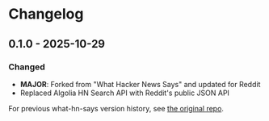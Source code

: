 # Changelog

## 0.1.0 - 2025-10-29
### Changed
- **MAJOR**: Forked from "What Hacker News Says" and updated for Reddit
- Replaced Algolia HN Search API with Reddit's public JSON API

For previous what-hn-says version history, see [the original repo](https://github.com/pinoceniccola/what-hn-says-webext).
